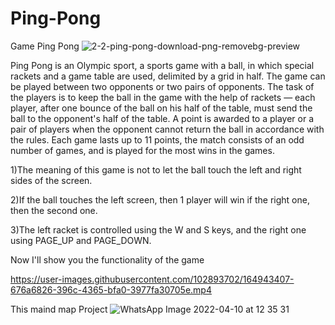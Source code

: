 # Ping-Pong
Game Ping Pong
 ![2-2-ping-pong-download-png-removebg-preview](https://user-images.githubusercontent.com/102893702/164943363-02fbcf07-5e57-4eaa-a266-03d0030e16d9.png)


Ping Pong is an Olympic sport, a sports game with a ball, in which special rackets and a game table are used, delimited by a grid in half. The game can be played between two opponents or two pairs of opponents. The task of the players is to keep the ball in the game with the help of rackets — each player, after one bounce of the ball on his half of the table, must send the ball to the opponent's half of the table. A point is awarded to a player or a pair of players when the opponent cannot return the ball in accordance with the rules. Each game lasts up to 11 points, the match consists of an odd number of games, and is played for the most wins in the games.

1)The meaning of this game is not to let the ball touch the left and right sides of the screen.

2)If the ball touches the left screen, then 1 player will win if the right one, then the second one.

3)The left racket is controlled using the W and S keys, and the right one using PAGE_UP and PAGE_DOWN.


Now I'll show you the functionality of the game



https://user-images.githubusercontent.com/102893702/164943407-676a6826-396c-4365-bfa0-3977fa30705e.mp4


This maind map Project
![WhatsApp Image 2022-04-10 at 12 35 31](https://user-images.githubusercontent.com/102893702/164943540-bdf4633b-ef53-49b4-9cc2-3f38d7cbfd3a.jpeg)
